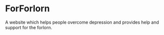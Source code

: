 # ForForlorn
A website which helps people overcome depression and provides help and support for the forlorn. 
